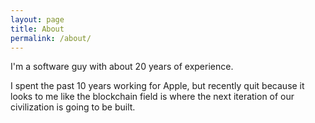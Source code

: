 ```yaml
---
layout: page
title: About
permalink: /about/
---
```

I'm a software guy with about 20 years of experience.

I spent the past 10 years working for Apple, but recently quit because it looks to me like the blockchain field is where the next iteration of our civilization is going to be built.
